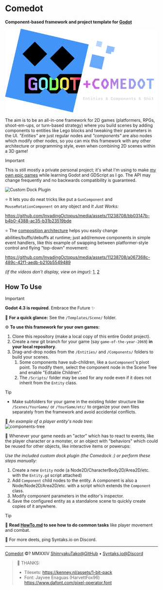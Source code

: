 # Comedot

**Component-based framework and project template for [Godot][godot]**

![Godot+Comedot Logo][logo]

The aim is to be an all-in-one framework for 2D games (platformers, RPGs, shoot-em-ups, or turn-based strategy) where you build scenes by adding components to entities like Lego blocks and tweaking their parameters in the UI. _"Entities"_ are just regular nodes and _"components"_ are also nodes which modify other nodes, so you can mix this framework with any other architecture or programming style, even when combining 2D scenes within a 3D game!

> [!IMPORTANT]
> This is still mostly a private personal project; it's what I'm using to make [my own epic games][itch] while learning Godot and GDScript as I go. The API may change frequently and no backwards compatibility is guaranteed.

![Custom Dock Plugin][comedock]

⭐️ It lets you do neat tricks like put a `GunComponent` and `MouseRotationComponent` on any object and _It Just Works:_ 

https://github.com/InvadingOctopus/media/assets/11238708/bb03147b-b4b0-4388-ac35-b31b23519bde

⭐️ The [composition architecture][composition-over-inheritance] helps you easily change abilities/buffs/debuffs at runtime; just add/remove components in simple event handlers, like this example of swapping between platformer-style control and flying "top-down" movement:

https://github.com/InvadingOctopus/media/assets/11238708/a067368c-489c-42f1-aedb-b210b5549489

_(if the videos don't display, view on imgur):_ [1][rocks-with-guns], [2][swapping-components]

## How To Use

> [!IMPORTANT]
> **Godot 4.3 is required**. Embrace the Future ✨

🚀 **For a quick glance:** See the `/Templates/Scene/` folder.

⚙️ **To use this framework for your own games:**

1. Clone this repository (make a local copy of this entire Godot project).
2. Create a new git branch for your game (say `game-of-the-year-2069`) **in your local repository**.
3. Drag-and-drop nodes from the `/Entities/` and `/Components/` folders to build your scenes.
	1. Some components have sub-children, like a `GunComponent`'s pivot point. To modify them, select the component node in the Scene Tree and enable "Editable Children".
	2. The `/Scripts/` folder may be used for any node even if it does not inherit from the `Entity` class.

> [!TIP]
> * Make subfolders for your game in the existing folder structure like `/Scenes/YourGame/` or `/YourGame/etc/` to organize your own files separately from the framework and avoid accidental conflicts.

🌳 _An example of a player entity's node tree:_  
![components-tree]

🧩 Whenever your game needs an "actor" which has to react to events, like the player character or a monster, or an object with "behaviors" which could be reused for other objects, like interactive items or powerups:

_Use the included custom dock plugin (the Comedock :) or perform these steps manually:_

1. Create a new `Entity` node (a Node2D/CharacterBody2D/Area2D/etc. with the `Entity.gd` script attached)
2. Add `Component` child nodes to the entity. A component is also a Node/Node2D/Area2D/etc. with a script which extends the `Component` class.
3. Modify component parameters in the editor's inspector.
4. Save the configured entity as a standalone scene to quickly create copies of it anywhere.

> [!TIP]
> 📜 **Read [HowTo.md][howto] to see how to do common tasks** like player movement and combat.
>
> 💬 For more deets, ping Syntaks.io on Discord.

----

[Comedot][repository] ©? MMXXIV [ShinryakuTako@GitHub][github] • [Syntaks.io@Discord][discord]

> 🤍 THANKS:  
> * Tilesets:	https://kenney.nl/assets/1-bit-pack  
> * Font:		Jayvee Enaguas (HarvettFox96) https://www.dafont.com/pixel-operator.font  
 
[repository]: https://github.com/invadingoctopus/comedot
[website]: https://invadingoctopus.io
[license]: https://about:blank
[discord]: https://discord.gg/jZG3cBFt7u
[twitter]: https://twitter.com/invadingoctopus
[patreon]: https://www.patreon.com/invadingoctopus
[github]:  https://github.com/ShinryakuTako
[itch]:    https://syntaks.itch.io

[howto]:		HowTo.md
[conventions]:	Conventions.md
[thanks]:		Thanks.md
[todo]:			ToDo.md

[godot]: https://github.com/godotengine/godot "Godot Game Engine"
[composition-over-inheritance]: https://en.wikipedia.org/wiki/Composition_over_inheritance
[entity–component–system]: https://en.wikipedia.org/wiki/Entity_component_system
[swift-api-guidelines]: https://swift.org/documentation/api-design-guidelines/

[comedock]: https://i.imgur.com/SR3shzr.png "Custom Godot Editor Dock Plugin"
[rocks-with-guns]: https://i.imgur.com/wH84m23.gifv "Rocks with Guns"
[swapping-components]: https://i.imgur.com/iS0xjdI.mp4 "Swapping Control Components"
[components-tree]: https://i.imgur.com/5XqON69.png "Example Components Tree for a Player Entity"

[logo]: /Assets/Logos/Comedot.png "Godot+Comedot Logo"